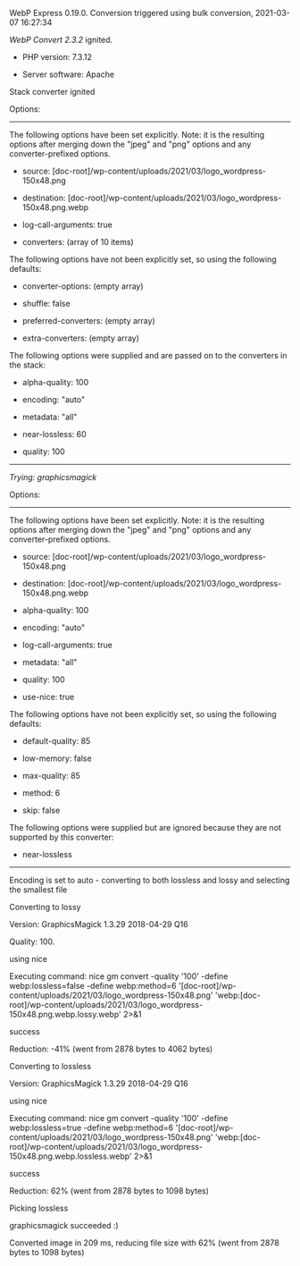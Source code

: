 WebP Express 0.19.0. Conversion triggered using bulk conversion, 2021-03-07 16:27:34

*WebP Convert 2.3.2*  ignited.
- PHP version: 7.3.12
- Server software: Apache

Stack converter ignited

Options:
------------
The following options have been set explicitly. Note: it is the resulting options after merging down the "jpeg" and "png" options and any converter-prefixed options.
- source: [doc-root]/wp-content/uploads/2021/03/logo_wordpress-150x48.png
- destination: [doc-root]/wp-content/uploads/2021/03/logo_wordpress-150x48.png.webp
- log-call-arguments: true
- converters: (array of 10 items)

The following options have not been explicitly set, so using the following defaults:
- converter-options: (empty array)
- shuffle: false
- preferred-converters: (empty array)
- extra-converters: (empty array)

The following options were supplied and are passed on to the converters in the stack:
- alpha-quality: 100
- encoding: "auto"
- metadata: "all"
- near-lossless: 60
- quality: 100
------------


*Trying: graphicsmagick* 

Options:
------------
The following options have been set explicitly. Note: it is the resulting options after merging down the "jpeg" and "png" options and any converter-prefixed options.
- source: [doc-root]/wp-content/uploads/2021/03/logo_wordpress-150x48.png
- destination: [doc-root]/wp-content/uploads/2021/03/logo_wordpress-150x48.png.webp
- alpha-quality: 100
- encoding: "auto"
- log-call-arguments: true
- metadata: "all"
- quality: 100
- use-nice: true

The following options have not been explicitly set, so using the following defaults:
- default-quality: 85
- low-memory: false
- max-quality: 85
- method: 6
- skip: false

The following options were supplied but are ignored because they are not supported by this converter:
- near-lossless
------------

Encoding is set to auto - converting to both lossless and lossy and selecting the smallest file

Converting to lossy
Version: GraphicsMagick 1.3.29 2018-04-29 Q16 
Quality: 100. 
using nice
Executing command: nice gm convert -quality '100' -define webp:lossless=false -define webp:method=6 '[doc-root]/wp-content/uploads/2021/03/logo_wordpress-150x48.png' 'webp:[doc-root]/wp-content/uploads/2021/03/logo_wordpress-150x48.png.webp.lossy.webp' 2>&1
success
Reduction: -41% (went from 2878 bytes to 4062 bytes)

Converting to lossless
Version: GraphicsMagick 1.3.29 2018-04-29 Q16 
using nice
Executing command: nice gm convert -quality '100' -define webp:lossless=true -define webp:method=6 '[doc-root]/wp-content/uploads/2021/03/logo_wordpress-150x48.png' 'webp:[doc-root]/wp-content/uploads/2021/03/logo_wordpress-150x48.png.webp.lossless.webp' 2>&1
success
Reduction: 62% (went from 2878 bytes to 1098 bytes)

Picking lossless
graphicsmagick succeeded :)

Converted image in 209 ms, reducing file size with 62% (went from 2878 bytes to 1098 bytes)
